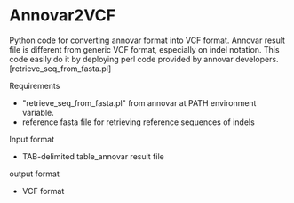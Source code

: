 # Annovar2VCF
Python code for converting annovar format into VCF format.
Annovar result file is different from generic VCF format, especially on indel notation.
This code easily do it by deploying perl code provided by annovar developers. [retrieve_seq_from_fasta.pl]

Requirements
- "retrieve_seq_from_fasta.pl" from annovar at PATH environment variable.
- reference fasta file for retrieving reference sequences of indels

Input format
- TAB-delimited table_annovar result file

output format
- VCF format
